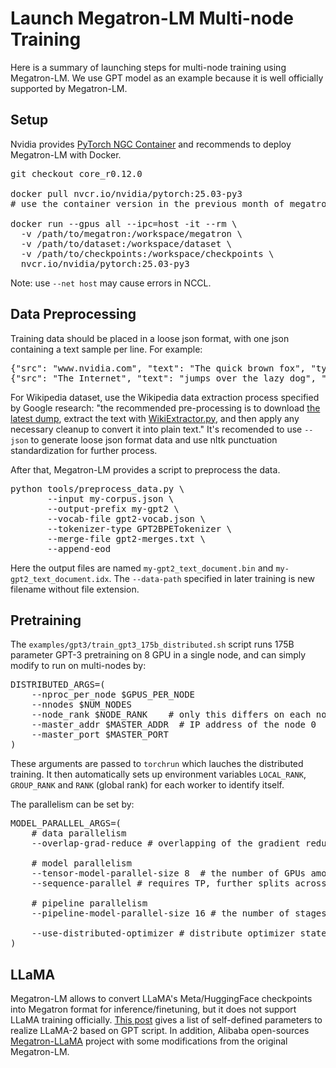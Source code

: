 # Launch Megatron-LM Multi-node Training

Here is a summary of launching steps for multi-node training using Megatron-LM. We use GPT model as an example because it is well officially supported by Megatron-LM.

## Setup

Nvidia provides [PyTorch NGC Container](https://catalog.ngc.nvidia.com/orgs/nvidia/containers/pytorch) and recommends to deploy Megatron-LM with Docker. 

<pre>
git checkout core_r0.12.0

docker pull nvcr.io/nvidia/pytorch:25.03-py3
# use the container version in the previous month of megatron release

docker run --gpus all --ipc=host -it --rm \
  -v /path/to/megatron:/workspace/megatron \
  -v /path/to/dataset:/workspace/dataset \
  -v /path/to/checkpoints:/workspace/checkpoints \
  nvcr.io/nvidia/pytorch:25.03-py3
</pre>
Note: use `--net host` may cause errors in NCCL.

## Data Preprocessing

Training data should be placed in a loose json format, with one json containing a text sample per line. For example:
<pre>
{"src": "www.nvidia.com", "text": "The quick brown fox", "type": "Eng", "id": "0", "title": "First Part"}
{"src": "The Internet", "text": "jumps over the lazy dog", "type": "Eng", "id": "42", "title": "Second Part"}
</pre>

For Wikipedia dataset, use the Wikipedia data extraction process specified by Google research: "the recommended pre-processing is to download [the latest dump](https://dumps.wikimedia.org/enwiki/latest/enwiki-latest-pages-articles.xml.bz2), extract the text with [WikiExtractor.py](https://github.com/attardi/wikiextractor), and then apply any necessary cleanup to convert it into plain text." It's recomended to use `--json` to generate loose json format data and use nltk punctuation standardization for further process.

After that, Megatron-LM provides a script to preprocess the data.
<pre>
python tools/preprocess_data.py \
       --input my-corpus.json \
       --output-prefix my-gpt2 \
       --vocab-file gpt2-vocab.json \
       --tokenizer-type GPT2BPETokenizer \
       --merge-file gpt2-merges.txt \
       --append-eod
</pre>
Here the output files are named `my-gpt2_text_document.bin` and `my-gpt2_text_document.idx`. The `--data-path` specified in later training is new filename without file extension.

## Pretraining

The `examples/gpt3/train_gpt3_175b_distributed.sh` script runs 175B parameter GPT-3 pretraining on 8 GPU in a single node, and can simply modify to run on multi-nodes by:
<pre>
DISTRIBUTED_ARGS=(
    --nproc_per_node $GPUS_PER_NODE 
    --nnodes $NUM_NODES 
    --node_rank $NODE_RANK    # only this differs on each node
    --master_addr $MASTER_ADDR  # IP address of the node 0
    --master_port $MASTER_PORT
)
</pre>
These arguments are passed to `torchrun` which lauches the distributed training. It then automatically sets up environment variables `LOCAL_RANK`, `GROUP_RANK` and `RANK` (global rank) for each worker to identify itself.

The parallelism can be set by:
<pre>
MODEL_PARALLEL_ARGS=(
    # data parallelism
    --overlap-grad-reduce # overlapping of the gradient reduction with the backward pass

    # model parallelism
    --tensor-model-parallel-size 8  # the number of GPUs among which to split the model
    --sequence-parallel # requires TP, further splits across the same GPUs

    # pipeline parallelism
    --pipeline-model-parallel-size 16 # the number of stages to split the model

    --use-distributed-optimizer # distribute optimizer states across data parallel ranks like ZERO
)
</pre>

## LLaMA
Megatron-LM allows to convert LLaMA's Meta/HuggingFace checkpoints into Megatron format for inference/finetuning, but it does not support LLaMA training officially. [This post](https://zhuanlan.zhihu.com/p/668057319) gives a list of self-defined parameters to realize LLaMA-2 based on GPT script. In addition, Alibaba open-sources [Megatron-LLaMA](https://github.com/alibaba/Megatron-LLaMA) project with some modifications from the original Megatron-LM.